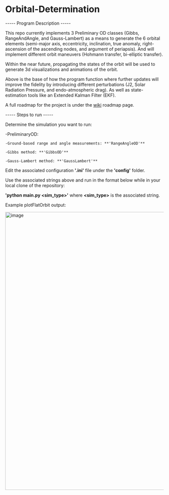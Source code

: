 # Orbital-Determination

----- Program Description -----

This repo currently implements 3 Preliminary OD classes (Gibbs, RangeAndAngle, and Gauss-Lambert) as a means to generate the 6 orbital elements (semi-major axis, eccentricity, inclination, true anomaly, right-ascension of the ascending nodes, and argument of periapsis). And will implement different orbit maneuvers (Hohmann transfer, bi-elliptic transfer).

Within the near future, propagating the states of the orbit will be used to generate 3d visualizations and animations of the orbit.

Above is the base of how the program function where further updates will improve the fidelity by introducing different perturbations (J2, Solar Radiation Pressure, and endo-atmospheric drag). As well as state-estimation tools like an Extended Kalman Filter (EKF).

A full roadmap for the project is under the [wiki](url) roadmap page.


----- Steps to run -----

Determine the simulation you want to run:

  -PreliminaryOD:
  
    -Ground-based range and angle measurements: **'RangeAngleOD'**
    
    -Gibbs method: **'GibbsOD'**
    
    -Gauss-Lambert method: **'GaussLambert'**
    
Edit the associated configuration **'.ini'** file under the **'config'** folder.

Use the associated strings above and run in the format below while in your local clone of the repository:

**'python main.py <sim_type>'** where **<sim_type>** is the associated string.

Example plotFlatOrbit output:

<img width="1795" height="884" alt="image" src="https://github.com/user-attachments/assets/8e1f85de-8984-4379-9ecb-5e1c09520f9d" />

